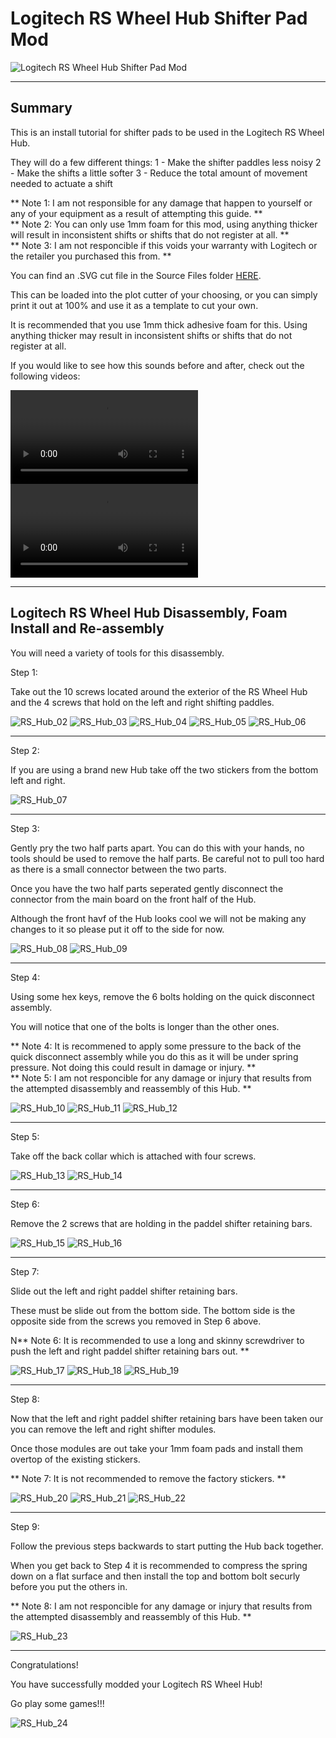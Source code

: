 # Logitech RS Wheel Hub Shifter Pad Mod
![Logitech RS Wheel Hub Shifter Pad Mod](Assets/RS_Hub_01.png)

---
## Summary

This is an install tutorial for shifter pads to be used in the Logitech RS Wheel Hub.  

They will do a few different things:
1 - Make the shifter paddles less noisy
2 - Make the shifts a little softer
3 - Reduce the total amount of movement needed to actuate a shift

** Note 1: I am not responsible for any damage that happen to yourself or any of your equipment as a result of attempting this guide. ** </br>
** Note 2: You can only use 1mm foam for this mod, using anything thicker will result in inconsistent shifts or shifts that do not register at all. ** </br>
** Note 3: I am not responcible if this voids your warranty with Logitech or the retailer you purchased this from. ** </br>

You can find an .SVG cut file in the Source Files folder [HERE](Source%20Files/Logitech%20RS%20Wheel%20Hub%20Shifter%20Pad%20Mod.svg).

This can be loaded into the plot cutter of your choosing, or you can simply print it out at 100% and use it as a template to cut your own.

It is recommended that you use 1mm thick adhesive foam for this.  Using anything thicker may result in inconsistent shifts or shifts that do not register at all.

If you would like to see how this sounds before and after, check out the following videos:

![Logitech RS Wheel Hub Shifter Pad Mod - Before](Assets/RS_Hub_Before.MOV)
![Logitech RS Wheel Hub Shifter Pad Mod - After](Assets/RS_Hub_After.MOV)

---
## Logitech RS Wheel Hub Disassembly, Foam Install and Re-assembly

You will need a variety of tools for this disassembly. 

Step 1:

Take out the 10 screws located around the exterior of the RS Wheel Hub and the 4 screws that hold on the left and right shifting paddles.

![RS_Hub_02](Assets/RS_Hub_02.JPG)
![RS_Hub_03](Assets/RS_Hub_03.JPG)
![RS_Hub_04](Assets/RS_Hub_04.JPG)
![RS_Hub_05](Assets/RS_Hub_05.JPG)
![RS_Hub_06](Assets/RS_Hub_06.JPG)

---

Step 2:

If you are using a brand new Hub take off the two stickers from the bottom left and right.

![RS_Hub_07](Assets/RS_Hub_07.JPG)


---

Step 3:

Gently pry the two half parts apart.  You can do this with your hands, no tools should be used to remove the half parts.  Be careful not to pull too hard as there is a small connector between the two parts.

Once you have the two half parts seperated gently disconnect the connector from the main board on the front half of the Hub.

Although the front havf of the Hub looks cool we will not be making any changes to it so please put it off to the side for now.

![RS_Hub_08](Assets/RS_Hub_08.JPG)
![RS_Hub_09](Assets/RS_Hub_09.JPG)


---

Step 4:

Using some hex keys, remove the 6 bolts holding on the quick disconnect assembly.

You will notice that one of the bolts is longer than the other ones.

** Note 4: It is recommened to apply some pressure to the back of the quick disconnect assembly while you do this as it will be under spring pressure.  Not doing this could result in damage or injury. ** </br>
** Note 5: I am not responcible for any damage or injury that results from the attempted disassembly and reassembly of this Hub. ** </br>

![RS_Hub_10](Assets/RS_Hub_10.JPG)
![RS_Hub_11](Assets/RS_Hub_11.JPG)
![RS_Hub_12](Assets/RS_Hub_12.JPG)


---

Step 5:

Take off the back collar which is attached with four screws.

![RS_Hub_13](Assets/RS_Hub_13.JPG)
![RS_Hub_14](Assets/RS_Hub_14.JPG)


---

Step 6:

Remove the 2 screws that are holding in the paddel shifter retaining bars.

![RS_Hub_15](Assets/RS_Hub_15.JPG)
![RS_Hub_16](Assets/RS_Hub_16.JPG)


---

Step 7:

Slide out the left and right paddel shifter retaining bars.  

These must be slide out from the bottom side.  The bottom side is the opposite side from the screws you removed in Step 6 above.

N** Note 6: It is recommended to use a long and skinny screwdriver to push the left and right paddel shifter retaining bars out. ** </br>

![RS_Hub_17](Assets/RS_Hub_17.JPG)
![RS_Hub_18](Assets/RS_Hub_18.JPG)
![RS_Hub_19](Assets/RS_Hub_19.JPG)


---

Step 8:

Now that the left and right paddel shifter retaining bars have been taken our you can remove the left and right shifter modules.

Once those modules are out take your 1mm foam pads and install them overtop of the existing stickers.

** Note 7: It is not recommended to remove the factory stickers. ** </br>

![RS_Hub_20](Assets/RS_Hub_20.JPG)
![RS_Hub_21](Assets/RS_Hub_21.JPG)
![RS_Hub_22](Assets/RS_Hub_22.JPG)


---

Step 9:

Follow the previous steps backwards to start putting the Hub back together.

When you get back to Step 4 it is recommended to compress the spring down on a flat surface and then install the top and bottom bolt securly before you put the others in.

** Note 8: I am not responcible for any damage or injury that results from the attempted disassembly and reassembly of this Hub. ** </br>

![RS_Hub_23](Assets/RS_Hub_23.JPG)


---

Congratulations!  

You have successfully modded your Logitech RS Wheel Hub!

Go play some games!!!

![RS_Hub_24](Assets/RS_Hub_24.jpg)